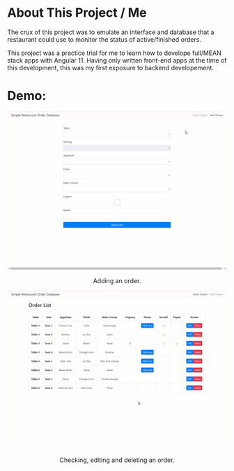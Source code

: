 # About This Project / Me

The crux of this project was to emulate an interface and database that a restaurant could use to monitor the status of active/finished orders.

This project was a practice trial for me to learn how to develope full/MEAN stack apps with Angular 11. Having only written front-end apps at the time of this development, this was my first exposure to backend developement.

# Demo:

<img src="./preview-add.GIF" />
<p align="center">Adding an order.</p>


<img src="./preview-note-edit-delete.GIF" />
<p align="center">Checking, editing and deleting an order.</p>


